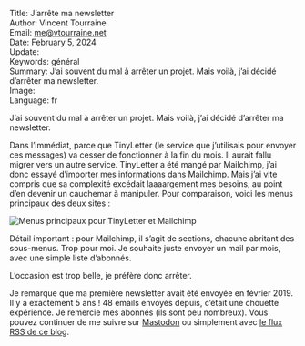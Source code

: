 Title:    J’arrête ma newsletter  
Author:   Vincent Tourraine  
Email:    me@vtourraine.net  
Date:     February 5, 2024  
Update:   
Keywords: général  
Summary:  J’ai souvent du mal à arrêter un projet. Mais voilà, j’ai décidé d’arrêter ma newsletter.  
Image:    
Language: fr  


J’ai souvent du mal à arrêter un projet. Mais voilà, j’ai décidé d’arrêter ma newsletter.

Dans l’immédiat, parce que TinyLetter (le service que j’utilisais pour envoyer ces messages) va cesser de fonctionner à la fin du mois. Il aurait fallu migrer vers un autre service. TinyLetter a été mangé par Mailchimp, j’ai donc essayé d’importer mes informations dans Mailchimp. Mais j’ai vite compris que sa complexité excédait laaaargement mes besoins, au point d’en devenir un cauchemar à manipuler. Pour comparaison, voici les menus principaux des deux sites :

![Menus principaux pour TinyLetter et Mailchimp](/blog/img/2024/arret-newsletter/menus-tinyletter-mailchimp.jpg)

Détail important : pour Mailchimp, il s’agit de sections, chacune abritant des sous-menus. Trop pour moi. Je souhaite juste envoyer un mail par mois, avec une simple liste d’abonnés.

L’occasion est trop belle, je préfère donc arrêter.

Je remarque que ma première newsletter avait été envoyée en février 2019. Il y a exactement 5 ans ! 48 emails envoyés depuis, c’était une chouette expérience. Je remercie mes abonnés (ils sont peu nombreux). Vous pouvez continuer de me suivre sur [Mastodon](https://techhub.social/@vtourraine) ou simplement avec [le flux RSS de ce blog](https://www.vtourraine.net/blog/feed.xml).
